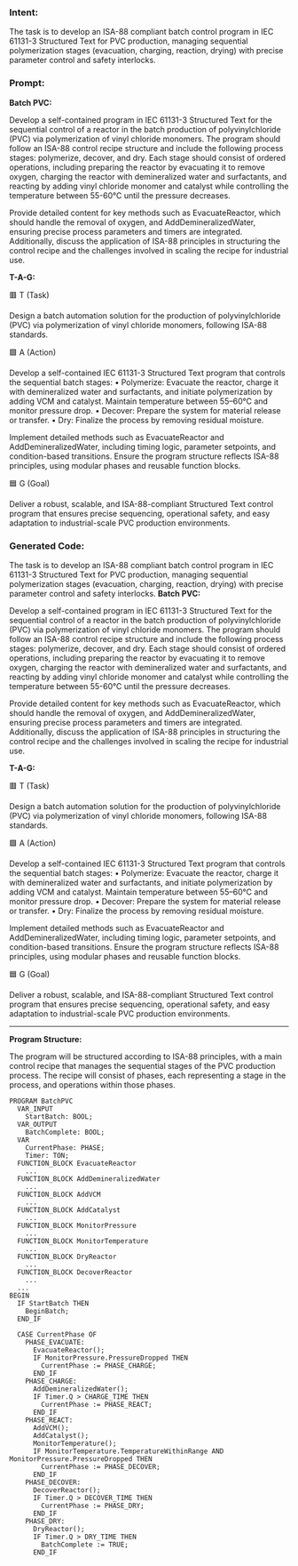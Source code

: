 ### Intent:
The task is to develop an ISA-88 compliant batch control program in IEC 61131-3 Structured Text for PVC production, managing sequential polymerization stages (evacuation, charging, reaction, drying) with precise parameter control and safety interlocks.

### Prompt:
**Batch PVC:**

Develop a self-contained program in IEC 61131-3 Structured Text for the sequential control of a reactor in the batch production of polyvinylchloride (PVC) via polymerization of vinyl chloride monomers. The program should follow an ISA-88 control recipe structure and include the following process stages: polymerize, decover, and dry. Each stage should consist of ordered operations, including preparing the reactor by evacuating it to remove oxygen, charging the reactor with demineralized water and surfactants, and reacting by adding vinyl chloride monomer and catalyst while controlling the temperature between 55-60°C until the pressure decreases.

Provide detailed content for key methods such as EvacuateReactor, which should handle the removal of oxygen, and AddDemineralizedWater, ensuring precise process parameters and timers are integrated. Additionally, discuss the application of ISA-88 principles in structuring the control recipe and the challenges involved in scaling the recipe for industrial use.

**T-A-G:**

🟥 T (Task)

Design a batch automation solution for the production of polyvinylchloride (PVC) via polymerization of vinyl chloride monomers, following ISA-88 standards.

🟩 A (Action)

Develop a self-contained IEC 61131-3 Structured Text program that controls the sequential batch stages:
	•	Polymerize: Evacuate the reactor, charge it with demineralized water and surfactants, and initiate polymerization by adding VCM and catalyst. Maintain temperature between 55–60°C and monitor pressure drop.
	•	Decover: Prepare the system for material release or transfer.
	•	Dry: Finalize the process by removing residual moisture.

Implement detailed methods such as EvacuateReactor and AddDemineralizedWater, including timing logic, parameter setpoints, and condition-based transitions. Ensure the program structure reflects ISA-88 principles, using modular phases and reusable function blocks.

🟦 G (Goal)

Deliver a robust, scalable, and ISA-88-compliant Structured Text control program that ensures precise sequencing, operational safety, and easy adaptation to industrial-scale PVC production environments.

### Generated Code:
The task is to develop an ISA-88 compliant batch control program in IEC 61131-3 Structured Text for PVC production, managing sequential polymerization stages (evacuation, charging, reaction, drying) with precise parameter control and safety interlocks.
**Batch PVC:**

Develop a self-contained program in IEC 61131-3 Structured Text for the sequential control of a reactor in the batch production of polyvinylchloride (PVC) via polymerization of vinyl chloride monomers. The program should follow an ISA-88 control recipe structure and include the following process stages: polymerize, decover, and dry. Each stage should consist of ordered operations, including preparing the reactor by evacuating it to remove oxygen, charging the reactor with demineralized water and surfactants, and reacting by adding vinyl chloride monomer and catalyst while controlling the temperature between 55-60°C until the pressure decreases.

Provide detailed content for key methods such as EvacuateReactor, which should handle the removal of oxygen, and AddDemineralizedWater, ensuring precise process parameters and timers are integrated. Additionally, discuss the application of ISA-88 principles in structuring the control recipe and the challenges involved in scaling the recipe for industrial use.

**T-A-G:**

🟥 T (Task)

Design a batch automation solution for the production of polyvinylchloride (PVC) via polymerization of vinyl chloride monomers, following ISA-88 standards.

🟩 A (Action)

Develop a self-contained IEC 61131-3 Structured Text program that controls the sequential batch stages:
	•	Polymerize: Evacuate the reactor, charge it with demineralized water and surfactants, and initiate polymerization by adding VCM and catalyst. Maintain temperature between 55–60°C and monitor pressure drop.
	•	Decover: Prepare the system for material release or transfer.
	•	Dry: Finalize the process by removing residual moisture.

Implement detailed methods such as EvacuateReactor and AddDemineralizedWater, including timing logic, parameter setpoints, and condition-based transitions. Ensure the program structure reflects ISA-88 principles, using modular phases and reusable function blocks.

🟦 G (Goal)

Deliver a robust, scalable, and ISA-88-compliant Structured Text control program that ensures precise sequencing, operational safety, and easy adaptation to industrial-scale PVC production environments.

---

**Program Structure:**

The program will be structured according to ISA-88 principles, with a main control recipe that manages the sequential stages of the PVC production process. The recipe will consist of phases, each representing a stage in the process, and operations within those phases.

```
PROGRAM BatchPVC
  VAR_INPUT
    StartBatch: BOOL;
  VAR_OUTPUT
    BatchComplete: BOOL;
  VAR
    CurrentPhase: PHASE;
    Timer: TON;
  FUNCTION_BLOCK EvacuateReactor
    ...
  FUNCTION_BLOCK AddDemineralizedWater
    ...
  FUNCTION_BLOCK AddVCM
    ...
  FUNCTION_BLOCK AddCatalyst
    ...
  FUNCTION_BLOCK MonitorPressure
    ...
  FUNCTION_BLOCK MonitorTemperature
    ...
  FUNCTION_BLOCK DryReactor
    ...
  FUNCTION_BLOCK DecoverReactor
    ...
  ...
BEGIN
  IF StartBatch THEN
    BeginBatch;
  END_IF

  CASE CurrentPhase OF
    PHASE_EVACUATE:
      EvacuateReactor();
      IF MonitorPressure.PressureDropped THEN
        CurrentPhase := PHASE_CHARGE;
      END_IF
    PHASE_CHARGE:
      AddDemineralizedWater();
      IF Timer.Q > CHARGE_TIME THEN
        CurrentPhase := PHASE_REACT;
      END_IF
    PHASE_REACT:
      AddVCM();
      AddCatalyst();
      MonitorTemperature();
      IF MonitorTemperature.TemperatureWithinRange AND MonitorPressure.PressureDropped THEN
        CurrentPhase := PHASE_DECOVER;
      END_IF
    PHASE_DECOVER:
      DecoverReactor();
      IF Timer.Q > DECOVER_TIME THEN
        CurrentPhase := PHASE_DRY;
      END_IF
    PHASE_DRY:
      DryReactor();
      IF Timer.Q > DRY_TIME THEN
        BatchComplete := TRUE;
      END_IF
